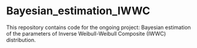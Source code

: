 # Bayesian_estimation_IWWC
This repository contains code for the ongoing project: Bayesian estimation of the parameters of Inverse Weibull-Weibull Composite (IWWC) distribution.
